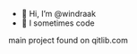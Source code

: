 - 👋 Hi, I’m @windraak
- 👀 I sometimes code

main project found on qitlib.com

<!---
windraak/windraak is a ✨ special ✨ repository because its `README.md` (this file) appears on your GitHub profile.
You can click the Preview link to take a look at your changes.
--->
